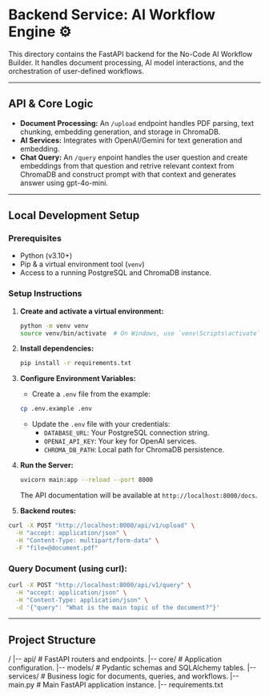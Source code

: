 # Backend Service: AI Workflow Engine ⚙️

This directory contains the FastAPI backend for the No-Code AI Workflow Builder. It handles document processing, AI model interactions, and the orchestration of user-defined workflows.

---

## API & Core Logic

-   **Document Processing:** An `/upload` endpoint handles PDF parsing, text chunking, embedding generation, and storage in ChromaDB.
-   **AI Services:** Integrates with OpenAI/Gemini for text generation and embedding.
-   **Chat Query:** An `/query` enpoint handles the user question and create embeddings from that question and retrive relevant context from ChromaDB and construct prompt with that context and generates answer using gpt-4o-mini.

---

## Local Development Setup

### Prerequisites

-   Python (v3.10+)
-   Pip & a virtual environment tool (`venv`)
-   Access to a running PostgreSQL and ChromaDB instance.

### Setup Instructions

1.  **Create and activate a virtual environment:**
    ```bash
    python -m venv venv
    source venv/bin/activate  # On Windows, use `venv\Scripts\activate`
    ```

2.  **Install dependencies:**
    ```bash
    pip install -r requirements.txt
    ```

3.  **Configure Environment Variables:**
    -   Create a `.env` file from the example:
    ```bash
    cp .env.example .env
    ```
    -   Update the `.env` file with your credentials:
        -   `DATABASE_URL`: Your PostgreSQL connection string.
        -   `OPENAI_API_KEY`: Your key for OpenAI services.
        -   `CHROMA_DB_PATH`: Local path for ChromaDB persistence.

4.  **Run the Server:**
    ```bash
    uvicorn main:app --reload --port 8000
    ```
    The API documentation will be available at `http://localhost:8000/docs`.

5. **Backend routes:**
```bash
curl -X POST "http://localhost:8000/api/v1/upload" \
  -H "accept: application/json" \
  -H "Content-Type: multipart/form-data" \
  -F "file=@document.pdf"
```

### Query Document (using curl):
```bash
curl -X POST "http://localhost:8000/api/v1/query" \
  -H "accept: application/json" \
  -H "Content-Type: application/json" \
  -d '{"query": "What is the main topic of the document?"}'

```
---

## Project Structure

/
|-- api/          # FastAPI routers and endpoints.
|-- core/         # Application configuration.
|-- models/       # Pydantic schemas and SQLAlchemy tables.
|-- services/     # Business logic for documents, queries, and workflows.
|-- main.py       # Main FastAPI application instance.
|-- requirements.txt